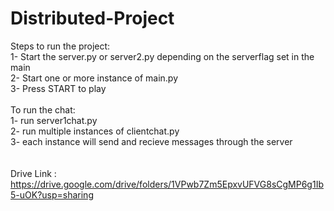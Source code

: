# Distributed-Project

Steps to run the project:\
1- Start the server.py or server2.py depending on the serverflag set in the main\
2- Start one or more instance of main.py\
3- Press START to play\
\
To run the chat:\
1- run server1chat.py\
2- run multiple instances of clientchat.py\
3- each instance will send and recieve messages through the server\
\
\
Drive Link :\
https://drive.google.com/drive/folders/1VPwb7Zm5EpxvUFVG8sCgMP6g1Ib5-uOK?usp=sharing
